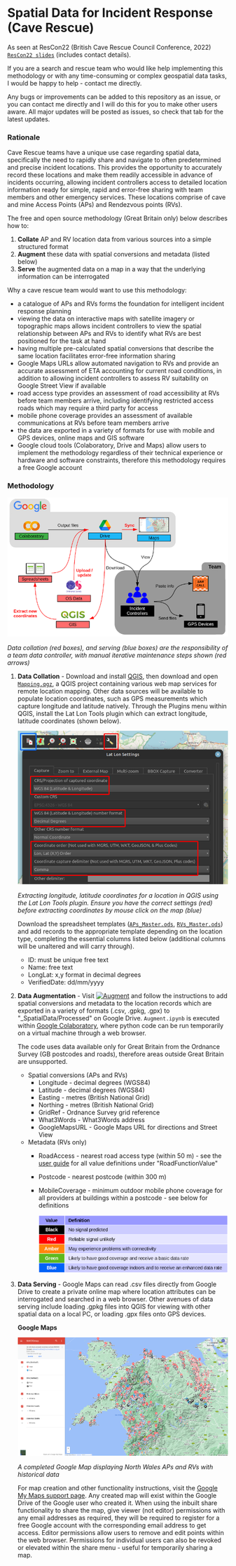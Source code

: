 # Spatial Data for Incident Response (Cave Rescue)

As seen at ResCon22 (British Cave Rescue Council Conference, 2022) [```ResCon22 slides```](https://github.com/EdwardALockhart/SpatialDataIncidentResponse/raw/main/Files/ResCon22_Redacted.pdf) (includes contact details).

If you are a search and rescue team who would like help implementing this methodology or with any time-consuming or complex geospatial data tasks, I would be happy to help - contact me directly.

Any bugs or improvements can be added to this repository as an issue, or you can contact me directly and I will do this for you to make other users aware. All major updates will be posted as issues, so check that tab for the latest updates.



### Rationale

Cave Rescue teams have a unique use case regarding spatial data, specifically the need to rapidly share and navigate to often predetermined and precise incident locations. This provides the opportunity to accurately record these locations and make them readily accessible in advance of incidents occurring, allowing incident controllers access to detailed location information ready for simple, rapid and error-free sharing with team members and other emergency services. These locations comprise of cave and mine Access Points (APs) and Rendezvous points (RVs).

The free and open source methodology (Great Britain only) below describes how to:
1. **Collate** AP and RV location data from various sources into a simple structured format
2. **Augment** these data with spatial conversions and metadata (listed below)
3. **Serve** the augmented data on a map in a way that the underlying information can be interrogated

Why a cave rescue team would want to use this methodology:
- a catalogue of APs and RVs forms the foundation for intelligent incident response planning
- viewing the data on interactive maps with satellite imagery or topographic maps allows incident controllers to view the spatial relationship between APs and RVs to identify what RVs are best positioned for the task at hand
- having multiple pre-calculated spatial conversions that describe the same location facilitates error-free information sharing
- Google Maps URLs allow automated navigation to RVs and provide an accurate assessment of ETA accounting for current road conditions, in addition to allowing incident controllers to assess RV suitability on Google Street View if available
- road access type provides an assessment of road accessibility at RVs before team members arrive, including identifying restricted access roads which may require a third party for access
- mobile phone coverage provides an assessment of available communications at RVs before team members arrive
- the data are exported in a variety of formats for use with mobile and GPS devices, online maps and GIS software
- Google cloud tools (Colaboratory, Drive and Maps) allow users to implement the methodology regardless of their technical experience or hardware and software constraints, therefore this methodology requires a free Google account



### Methodology

![Img](https://github.com/EdwardALockhart/SpatialDataIncidentResponse/blob/main/Images/Overview.png)

*Data collation (red boxes), and serving (blue boxes) are the responsibility of a team data controller, with manual iterative maintenance steps shown (red arrows)*
  
1. **Data Collation** - Download and install [QGIS](https://qgis.org/en/site/), then download and open [```Mapping.qgz```](https://github.com/EdwardALockhart/SpatialDataIncidentResponse/raw/main/Files/Mapping.qgz), a QGIS project containing various web map services for remote location mapping. Other data sources will be available to populate location coordinates, such as GPS measurements which capture longitude and latitude natively. Through the Plugins menu within QGIS, install the Lat Lon Tools plugin which can extract longitude, latitude coordinates (shown below).

    ![Img](https://github.com/EdwardALockhart/SpatialDataIncidentResponse/blob/main/Images/ExtractCoordinates.png)

    *Extracting longitude, latitude coordinates for a location in QGIS using the Lat Lon Tools plugin. Ensure you have the correct settings (red) before extracting coordinates by mouse click on the map (blue)*

    Download the spreadsheet templates ([```APs_Master.ods```](https://github.com/EdwardALockhart/SpatialDataIncidentResponse/raw/main/Files/APs_Master.ods), [```RVs_Master.ods```](https://github.com/EdwardALockhart/SpatialDataIncidentResponse/raw/main/Files/RVs_Master.ods)) and add records to the appropriate template depending on the location type, completing the essential columns listed below (additional columns will be unaltered and will carry through).
    - ID: must be unique free text
    - Name: free text
    - LongLat: x,y format in decimal degrees
    - VerifiedDate: dd/mm/yyyy



2. **Data Augmentation** - Visit [![Augment](https://colab.research.google.com/assets/colab-badge.svg)](https://colab.research.google.com/github/EdwardALockhart/SpatialDataIncidentResponse/blob/main/Files/Augment.ipynb) and follow the instructions to add spatial conversions and metadata to the location records which are exported in a variety of formats (.csv, .gpkg, .gpx) to "_SpatialData/Processed" on Google Drive. ```Augment.ipynb``` is executed within [Google Colaboratory](https://colab.research.google.com/), where python code can be run temporarily on a virtual machine through a web browser.

    The code uses data available only for Great Britain from the Ordnance Survey (GB postcodes and roads), therefore areas outside Great Britain are unsupported.

    - Spatial conversions (APs and RVs)
        - Longitude - decimal degrees (WGS84)
        - Latitude - decimal degrees (WGS84)
        - Easting - metres (British National Grid)
        - Northing - metres (British National Grid)
        - GridRef - Ordnance Survey grid reference
        - What3Words - What3Words address
        - GoogleMapsURL - Google Maps URL for directions and Street View
    - Metadata (RVs only)
        - RoadAccess - nearest road access type (within 50 m) - see the [user guide](https://www.ordnancesurvey.co.uk/documents/os-open-roads-user-guide.pdf) for all value definitions under "RoadFunctionValue"
        - Postcode - nearest postcode (within 300 m)
        - MobileCoverage - minimum outdoor mobile phone coverage for all providers at buildings within a postcode - see below for definitions
        
          ![Img](https://github.com/EdwardALockhart/SpatialDataIncidentResponse/blob/main/Images/MobileCoverage.png)



3. **Data Serving** - Google Maps can read .csv files directly from Google Drive to create a private online map where location attributes can be interrogated and searched in a web browser. Other avenues of data serving include loading .gpkg files into QGIS for viewing with other spatial data on a local PC, or loading .gpx files onto GPS devices.

    **Google Maps**

      ![Img](https://github.com/EdwardALockhart/SpatialDataIncidentResponse/blob/main/Images/NWCROmap.png)
      
      *A completed Google Map displaying North Wales APs and RVs with historical data*
      
      For map creation and other functionality instructions, visit the [Google My Maps support page](https://support.google.com/mymaps/?hl=en#topic=3024969). Any created map will exist within the Google Drive of the Google user who created it. When using the inbuilt share functionality to share the map, give viewer (not editor) permissions with any email addresses as required, they will be required to register for a free Google account with the corresponding email address to get access. Editor permissions allow users to remove and edit points within the web browser. Permissions for individual users can also be revoked or elevated within the share menu - useful for temporarily sharing a map.
